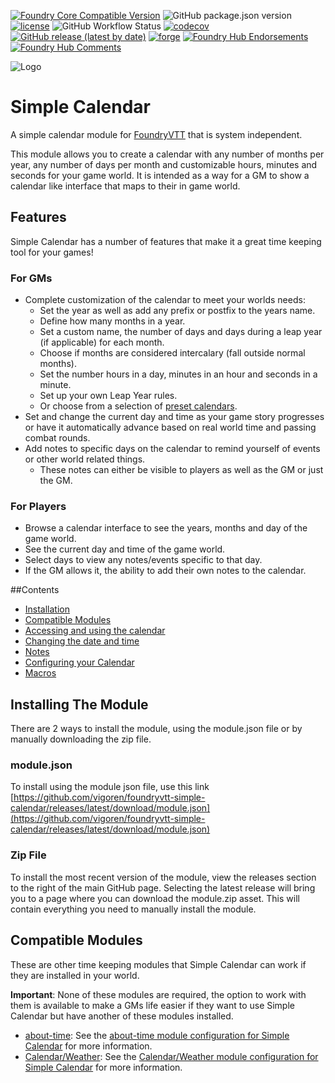 [![Foundry Core Compatible Version](https://img.shields.io/badge/dynamic/json.svg?url=https://raw.githubusercontent.com/vigoren/foundryvtt-simple-calendar/master/src/module.json&label=Foundry&query=$.compatibleCoreVersion&colorB=orange)](https://foundryvtt.com/releases/)
![GitHub package.json version](https://img.shields.io/github/package-json/v/vigoren/foundryvtt-simple-calendar)
[![license](https://img.shields.io/badge/license-MIT-blue)](https://github.com/vigoren/foundryvtt-simple-calendar/blob/main/LICENSE)
![GitHub Workflow Status](https://img.shields.io/github/workflow/status/vigoren/foundryvtt-simple-calendar/Node.js%20CI)
[![codecov](https://codecov.io/gh/vigoren/foundryvtt-simple-calendar/branch/main/graph/badge.svg?token=43TJ117WP1)](https://codecov.io/gh/vigoren/foundryvtt-simple-calendar)
[![GitHub release (latest by date)](https://img.shields.io/github/downloads/vigoren/foundryvtt-simple-calendar/latest/total)](https://github.com/vigoren/foundryvtt-simple-calendar/releases/latest)
[![forge](https://img.shields.io/badge/dynamic/json?label=Forge%20Installs&query=package.installs&suffix=%&url=https://forge-vtt.com/api/bazaar/package/foundryvtt-simple-calendar&colorB=3d8b41)](https://forge-vtt.com/bazaar#package=foundryvtt-simple-calendar)
[![Foundry Hub Endorsements](https://img.shields.io/endpoint?logoColor=white&url=https://www.foundryvtt-hub.com/wp-json/hubapi/v1/package/foundryvtt-simple-calendar/shield/endorsements)](https://www.foundryvtt-hub.com/package/foundryvtt-simple-calendar/)
[![Foundry Hub Comments](https://img.shields.io/endpoint?logoColor=white&url=https://www.foundryvtt-hub.com/wp-json/hubapi/v1/package/foundryvtt-simple-calendar/shield/comments)](https://www.foundryvtt-hub.com/package/foundryvtt-simple-calendar/)

![Logo](https://raw.githubusercontent.com/vigoren/foundryvtt-simple-calendar/main/docs/images/logo.png)

# Simple Calendar

A simple calendar module for [FoundryVTT](https://foundryvtt.com/) that is system independent. 

This module allows you to create a calendar with any number of months per year, any number of days per month and customizable hours, minutes and seconds for your game world.
It is intended as a way for a GM to show a calendar like interface that maps to their in game world.

## Features
 Simple Calendar has a number of features that make it a great time keeping tool for your games!

### For GMs
* Complete customization of the calendar to meet your worlds needs:
  * Set the year as well as add any prefix or postfix to the years name.
  * Define how many months in a year.
  * Set a custom name, the number of days and days during a leap year (if applicable) for each month.
  * Choose if months are considered intercalary (fall outside normal months).
  * Set the number hours in a day, minutes in an hour and seconds in a minute.  
  * Set up your own Leap Year rules.
  * Or choose from a selection of [preset calendars](./docs/Configuration.md#predefined-calendars).
* Set and change the current day and time as your game story progresses or have it automatically advance based on real world time and passing combat rounds.
* Add notes to specific days on the calendar to remind yourself of events or other world related things.
  * These notes can either be visible to players as well as the GM or just the GM.

### For Players

* Browse a calendar interface to see the years, months and day of the game world.
* See the current day and time of the game world.
* Select days to view any notes/events specific to that day.
* If the GM allows it, the ability to add their own notes to the calendar.

##Contents

- [Installation](#installing-the-module)
- [Compatible Modules](#compatible-modules)
- [Accessing and using the calendar](./docs/UsingTheCalendar.md)
- [Changing the date and time](./docs/UpdatingDateTime.md)
- [Notes](./docs/Notes.md)
- [Configuring your Calendar](./docs/Configuration.md)
- [Macros](./docs/Macros.md)

## Installing The Module

There are 2 ways to install the module, using the module.json file or by manually downloading the zip file.

### module.json

To install using the module json file, use this link [https://github.com/vigoren/foundryvtt-simple-calendar/releases/latest/download/module.json](https://github.com/vigoren/foundryvtt-simple-calendar/releases/latest/download/module.json)

### Zip File

To install the most recent version of the module, view the releases section to the right of the main GitHub page. 
Selecting the latest release will bring you to a page where you can download the module.zip asset. This will contain everything you need to manually install the module.

## Compatible Modules
These are other time keeping modules that Simple Calendar can work if they are installed in your world.

**Important**: None of these modules are required, the option to work with them is available to make a GMs life easier if they want to use Simple Calendar but have another of these modules installed.

- [about-time](https://foundryvtt.com/packages/about-time): See the [about-time module configuration for Simple Calendar](./docs/Configuration.md#about-time) for more information.
- [Calendar/Weather](https://foundryvtt.com/packages/calendar-weather): See the [Calendar/Weather module configuration for Simple Calendar](./docs/Configuration.md#calendarweather) for more information.
